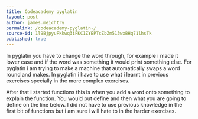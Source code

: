 ```yaml
---
title: Codeacademy pyglatin 
layout: post
author: james.meichtry
permalink: /codeacademy-pyglatin-/
source-id: 1l9BjpyuFkkwq3iFKC1ZYEPTcZbZm513wxBHq71lhsTk
published: true
---
```

In pyglatin you have to change the word through, for example i made it lower case and if the word was something it would print something else. For pyglatin i am trying to make a machine that automatically swaps a word round and makes. In pyglatin i have to use what i learnt in previous exercises specially in the more complex exercises. 

After that i started functions this is when you add a word onto something to explain the function. You would put define and then what you are going to define on the line below. I did not have to use previous knowledge in the first bit of functions but i am sure i will hate to in the harder exercises. 

